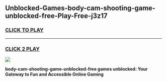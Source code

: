 
## Unblocked-Games-body-cam-shooting-game-unblocked-free-Play-Free-j3z17
<h3>
<a href="https://premium76.site?title=body-cam-shooting-game-unblocked-free&ref=20A">CLICK TO PLAY</a></h3>
<hr>

<h3>
<a href="https://premium76.site?title=body-cam-shooting-game-unblocked-free&ref=20A">CLICK 2 PLAY</a>
  
</h3>

<a href="https://premium76.site?title=body-cam-shooting-game-unblocked-free&ref=20A"><img src="https://clearcache.store/games.png"></a>


**body-cam-shooting-game-unblocked-free games unblocked: Your Gateway to Fun and Accessible Online Gaming**
